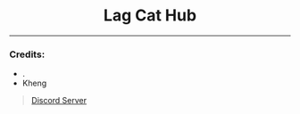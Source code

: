 <h1 align="center">Lag Cat Hub</h1> 
<hr />

### Credits:
- .
- Kheng


> [Discord Server](https://discord.gg/KTG45Zv58j)
